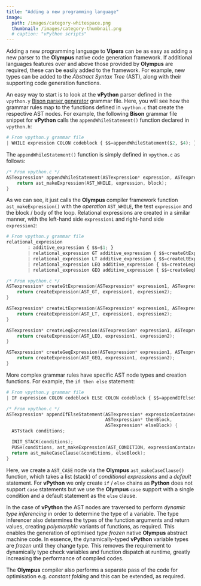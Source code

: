 ```yaml
---
title: "Adding a new programming language"
image: 
  path: /images/category-whitespace.png
  thumbnail: /images/category-thumbnail.png
  # caption: "vPython scripts"
---
```


Adding a new programming language to **Vipera** can be as easy as adding a new parser to the **Olympus** native code generation framework. If additional languages features over and above those provided by **Olympus** are required, these can be easily added to the framework. For example, new types can be added to the _Abstract Syntax Tree_ (AST), along with their supporting code generation functions. 

An easy way to start is to look at the **vPython** parser defined in the `vpython.y` [Bison parser generator](https://www.gnu.org/software/bison/) grammar file. Here, you will see how the grammar rules map to the functions defined in `vpython.c` that create the respective AST nodes. For example, the following **Bison** grammar file snippet for **vPython** calls the `appendWhileStatement()` function declared in `vpython.h`:

```python
# From vpython.y grammar file
| WHILE expression COLON codeblock { $$=appendWhileStatement($2, $4); } 
```
The `appendWhileStatement()` function is simply defined in `vpython.c` as follows:

```c
/* From vpython.c */
ASTexpression* appendWhileStatement(ASTexpression* expression, ASTexpression* block) {
	return ast_makeExpression(AST_WHILE, expression, block);
}
```
As we can see, it just calls the **Olympus** compiler framework function `ast_makeExpression()` with the _operation_ `AST_WHILE`, the test `expression` and the block / body of the loop. Relational expressions are created in a similar manner, with the left-hand side `expression1` and right-hand side `expression2`:

```python
# From vpython.y grammar file
relational_expression
        : additive_expression { $$=$1; }
        | relational_expression GT additive_expression { $$=createGtExpression($1, $3); }
        | relational_expression LT additive_expression { $$=createLtExpression($1, $3); }
        | relational_expression LEQ additive_expression { $$=createLeqExpression($1, $3); }
        | relational_expression GEQ additive_expression { $$=createGeqExpression($1, $3); }
```

```c
/* From vpython.c */
ASTexpression* createGtExpression(ASTexpression* expression1, ASTexpression* expression2) {
	return createExpression(AST_GT, expression1, expression2);
}

ASTexpression* createLtExpression(ASTexpression* expression1, ASTexpression* expression2) {
	return createExpression(AST_LT, expression1, expression2);
}

ASTexpression* createLeqExpression(ASTexpression* expression1, ASTexpression* expression2) {
	return createExpression(AST_LEQ, expression1, expression2);
}

ASTexpression* createGeqExpression(ASTexpression* expression1, ASTexpression* expression2) {
	return createExpression(AST_GEQ, expression1, expression2);
}
```

More complex grammar rules have specific AST node types and creation functions. For example, the `if then else` statement:

```python
# From vpython.y grammar file
| IF expression COLON codeblock ELSE COLON codeblock { $$=appendIfElseStatement($2, $4, $7); }
```

```c
/* From vpython.c */
ASTexpression* appendIfElseStatement(ASTexpression* expressionContainer, 
                                     ASTexpression* thenBlock, 
                                     ASTexpression* elseBlock) {
  ASTstack conditions;

  INIT_STACK(conditions);
  PUSH(conditions, ast_makeExpression(AST_CONDITION, expressionContainer, thenBlock)); 
  return ast_makeCaseClause(&conditions, elseBlock);
}
```

Here, we create a `AST_CASE` node via the **Olympus** `ast_makeCaseClause()` function, which takes a list (stack) of _conditional expressions_ and a _default_ statement. For **vPython** we only create `if` /  `else` chains as **Python** does not support `case` statements but we use the **Olympus** `case` support with a single condition and a default statement as the `else` clause.

In the case of **vPython** the AST nodes are traversed to perform _dynamic type inferencing_ in order to determine the type of a variable. The type inferencer also determines the types of the function arguments and return values, creating _polymorphic_ variants of functions, as required. This enables the generation of optimised _type frozen_ native **Olympus** abstract machine code. In essence, the dynamically-typed **vPython** variable types are _frozen_ until they change type. This removes the requirement to dynamically type check variables and function dispatch at runtime, greatly increasing the performance of compiled codes. 

The **Olympus** compiler also performs a separate pass of the code for optimisation e.g. _constant folding_ and this can be extended, as required.
 


